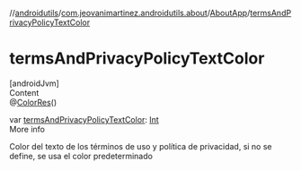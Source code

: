 //[androidutils](../../index.md)/[com.jeovanimartinez.androidutils.about](../index.md)/[AboutApp](index.md)/[termsAndPrivacyPolicyTextColor](terms-and-privacy-policy-text-color.md)



# termsAndPrivacyPolicyTextColor  
[androidJvm]  
Content  
@[ColorRes](https://developer.android.com/reference/kotlin/androidx/annotation/ColorRes.html)()  
  
var [termsAndPrivacyPolicyTextColor](terms-and-privacy-policy-text-color.md): [Int](https://kotlinlang.org/api/latest/jvm/stdlib/kotlin/-int/index.html)  
More info  


Color del texto de los términos de uso y política de privacidad, si no se define, se usa el color predeterminado

  



